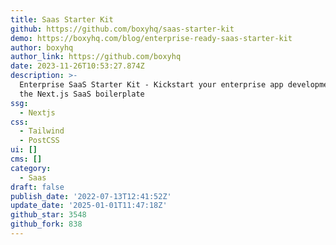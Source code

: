 ```yaml
---
title: Saas Starter Kit
github: https://github.com/boxyhq/saas-starter-kit
demo: https://boxyhq.com/blog/enterprise-ready-saas-starter-kit
author: boxyhq
author_link: https://github.com/boxyhq
date: 2023-11-26T10:53:27.874Z
description: >-
  Enterprise SaaS Starter Kit - Kickstart your enterprise app development with
  the Next.js SaaS boilerplate
ssg:
  - Nextjs
css:
  - Tailwind
  - PostCSS
ui: []
cms: []
category:
  - Saas
draft: false
publish_date: '2022-07-13T12:41:52Z'
update_date: '2025-01-01T11:47:18Z'
github_star: 3548
github_fork: 838
---
```

